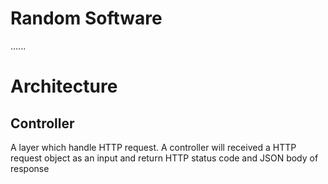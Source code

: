# Random Software

......

# Architecture

## Controller

A layer which handle HTTP request. A controller will received a HTTP request object as an input and return HTTP status code and JSON body of response
